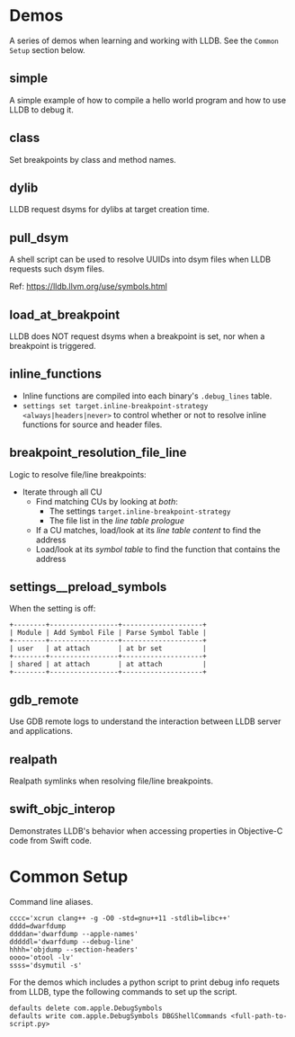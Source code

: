 # Demos
A series of demos when learning and working with LLDB.
See the `Common Setup` section below.

## simple

A simple example of how to compile a hello world program and how to use LLDB to debug it.


## class

Set breakpoints by class and method names.


## dylib

LLDB request dsyms for dylibs at target creation time.


## pull_dsym

A shell script can be used to resolve UUIDs into dsym files when LLDB requests such dsym files.

Ref: https://lldb.llvm.org/use/symbols.html


## load_at_breakpoint

LLDB does NOT request dsyms when a breakpoint is set, nor when a breakpoint is triggered.


## inline_functions

* Inline functions are compiled into each binary's `.debug_lines` table.
* `settings set target.inline-breakpoint-strategy <always|headers|never>` to control whether or not to resolve inline functions for source and header files.


## breakpoint_resolution_file_line

Logic to resolve file/line breakpoints:
* Iterate through all CU
  * Find matching CUs by looking at *both*:
    * The settings `target.inline-breakpoint-strategy`
    * The file list in the *line table prologue*
  * If a CU matches, load/look at its *line table content* to find the address
  * Load/look at its *symbol table* to find the function that contains the address


## settings__preload_symbols

When the setting is off:
```
+--------+-----------------+--------------------+
| Module | Add Symbol File | Parse Symbol Table |
+--------+-----------------+--------------------+
| user   | at attach       | at br set          |
+--------+-----------------+--------------------+
| shared | at attach       | at attach          |
+--------+-----------------+--------------------+
```


## gdb_remote

Use GDB remote logs to understand the interaction between LLDB server and applications.


## realpath

Realpath symlinks when resolving file/line breakpoints.


## swift_objc_interop

Demonstrates LLDB's behavior when accessing properties in Objective-C code from Swift code.


# Common Setup

Command line aliases.
```
cccc='xcrun clang++ -g -O0 -std=gnu++11 -stdlib=libc++'
dddd=dwarfdump
ddddan='dwarfdump --apple-names'
dddddl='dwarfdump --debug-line'
hhhh='objdump --section-headers'
oooo='otool -lv'
ssss='dsymutil -s'
```

For the demos which includes a python script to print debug info requets from LLDB, type the following commands to set up the script.
``````
defaults delete com.apple.DebugSymbols
defaults write com.apple.DebugSymbols DBGShellCommands <full-path-to-script.py>
``````
